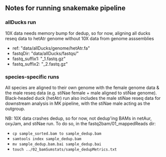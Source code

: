 ## Notes for running snakemake pipeline ##

### allDucks run ###
10X data needs memory bump for dedup, so for now, aligning all ducks reseq data to hetAtr genome without 10X data from genome asssemblies
- ref: "data/allDucks/genome/hetAtr.fa"
- fastqDir: "data/allDucks/fastqs/" 
- fastq_suffix1: "_1.fastq.gz"
- fastq_suffix2: "_2.fastq.gz"

### species-specific runs ###
All species are aligned to their own genome with the female genome data & the male reseq data (e.g. stiNae female + male aligned to stiNae genome). Black-headed duck (hetAtr) run also includes the male stiNae reseq data for downstream analysis in MK pipeline, with the stiNae male acting as the outgroup.  

NB: 10X data crashes dedup, so for now, not dedup'ing BAMs in netAur, oxyJam, and stiNae run. To do so, in the fastq2bam/01_mappedReads dir:  
- ```cp sample_sorted.bam to sample_dedup.bam```  
- ```samtools index sample_dedup.bam```  
- ```mv sample_dedup.bam.bai sample_dedup.bai```  
- ```touch ../02_bamSumstats/sample_dedupMetrics.txt```

